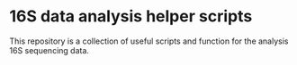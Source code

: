 # 16S data analysis helper scripts

This repository is a collection of useful scripts and function for the analysis 16S sequencing data.
